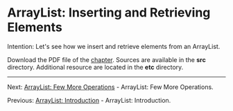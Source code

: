 # ArrayList: Inserting and Retrieving Elements

Intention: Let's see how we insert and retrieve elements from an ArrayList.

Download the PDF file of the [chapter](chapter_3.pdf). Sources are available in the <b>src</b> directory. 
Additional resource are located in the <b>etc</b> directory.

<hr>

Next: [ArrayList: Few More Operations](chapter_4.md "ArrayList: Few More Operations") - ArrayList: Few More Operations.

Previous: [ArrayList: Introduction](chapter_2.md "ArrayList: Introduction") - ArrayList: Introduction.